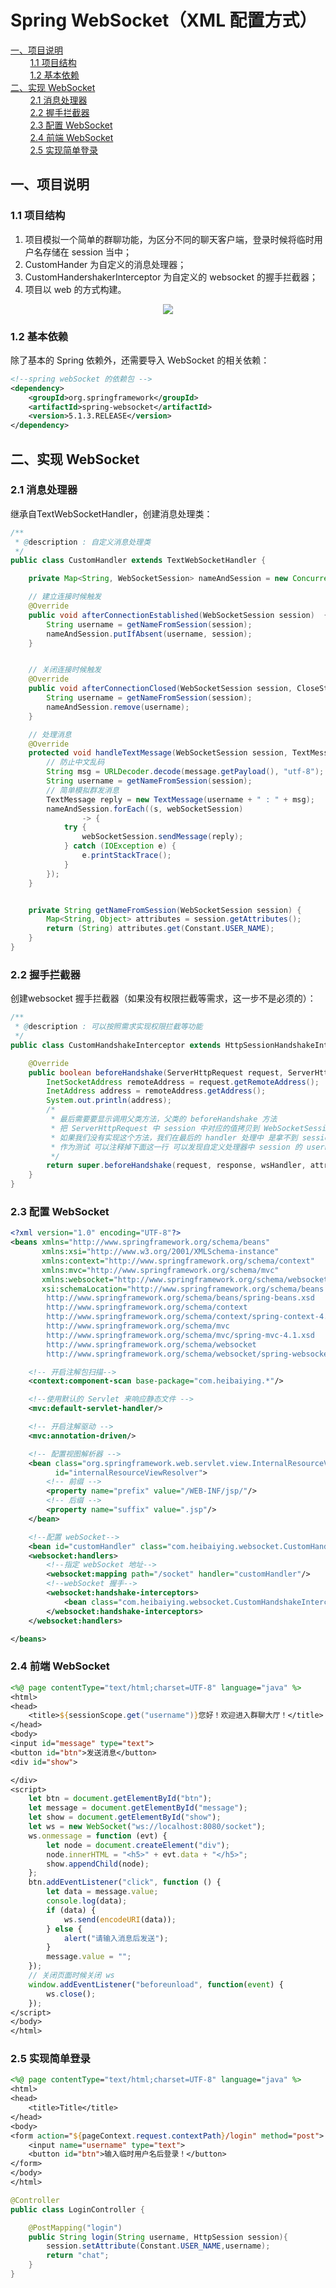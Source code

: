 # Spring WebSocket（XML 配置方式）

<nav>
<a href="#一项目说明">一、项目说明</a><br/>
&nbsp;&nbsp;&nbsp;&nbsp;&nbsp;&nbsp;&nbsp;&nbsp;<a href="#11-项目结构">1.1 项目结构</a><br/>
&nbsp;&nbsp;&nbsp;&nbsp;&nbsp;&nbsp;&nbsp;&nbsp;<a href="#12-基本依赖">1.2 基本依赖</a><br/>
<a href="#二实现-WebSocket">二、实现 WebSocket</a><br/>
&nbsp;&nbsp;&nbsp;&nbsp;&nbsp;&nbsp;&nbsp;&nbsp;<a href="#21-消息处理器">2.1 消息处理器</a><br/>
&nbsp;&nbsp;&nbsp;&nbsp;&nbsp;&nbsp;&nbsp;&nbsp;<a href="#22--握手拦截器">2.2  握手拦截器</a><br/>
&nbsp;&nbsp;&nbsp;&nbsp;&nbsp;&nbsp;&nbsp;&nbsp;<a href="#23-配置-WebSocket">2.3 配置 WebSocket</a><br/>
&nbsp;&nbsp;&nbsp;&nbsp;&nbsp;&nbsp;&nbsp;&nbsp;<a href="#24-前端-WebSocket">2.4 前端 WebSocket</a><br/>
&nbsp;&nbsp;&nbsp;&nbsp;&nbsp;&nbsp;&nbsp;&nbsp;<a href="#25-实现简单登录">2.5 实现简单登录</a><br/>
</nav>

## 一、项目说明

### 1.1 项目结构

1. 项目模拟一个简单的群聊功能，为区分不同的聊天客户端，登录时候将临时用户名存储在 session 当中；
2. CustomHander 为自定义的消息处理器；
3. CustomHandershakerInterceptor 为自定义的 websocket 的握手拦截器；
4. 项目以 web 的方式构建。

<div align="center"> <img src="https://gitee.com/heibaiying/spring-samples-for-all/raw/master/pictures/spring-websocket.png"/> </div>


### 1.2 基本依赖

除了基本的 Spring 依赖外，还需要导入 WebSocket 的相关依赖：

```xml
<!--spring webSocket 的依赖包 -->
<dependency>
    <groupId>org.springframework</groupId>
    <artifactId>spring-websocket</artifactId>
    <version>5.1.3.RELEASE</version>
</dependency>
```



## 二、实现 WebSocket

### 2.1 消息处理器

继承自TextWebSocketHandler，创建消息处理类：

```java
/**
 * @description : 自定义消息处理类
 */
public class CustomHandler extends TextWebSocketHandler {

    private Map<String, WebSocketSession> nameAndSession = new ConcurrentHashMap<>();

    // 建立连接时候触发
    @Override
    public void afterConnectionEstablished(WebSocketSession session)  {
        String username = getNameFromSession(session);
        nameAndSession.putIfAbsent(username, session);
    }


    // 关闭连接时候触发
    @Override
    public void afterConnectionClosed(WebSocketSession session, CloseStatus status) {
        String username = getNameFromSession(session);
        nameAndSession.remove(username);
    }

    // 处理消息
    @Override
    protected void handleTextMessage(WebSocketSession session, TextMessage message) throws Exception {
        // 防止中文乱码
        String msg = URLDecoder.decode(message.getPayload(), "utf-8");
        String username = getNameFromSession(session);
        // 简单模拟群发消息
        TextMessage reply = new TextMessage(username + " : " + msg);
        nameAndSession.forEach((s, webSocketSession)
                -> {
            try {
                webSocketSession.sendMessage(reply);
            } catch (IOException e) {
                e.printStackTrace();
            }
        });
    }


    private String getNameFromSession(WebSocketSession session) {
        Map<String, Object> attributes = session.getAttributes();
        return (String) attributes.get(Constant.USER_NAME);
    }
}

```

### 2.2  握手拦截器

创建websocket 握手拦截器（如果没有权限拦截等需求，这一步不是必须的）：

```java
/**
 * @description : 可以按照需求实现权限拦截等功能
 */
public class CustomHandshakeInterceptor extends HttpSessionHandshakeInterceptor {

    @Override
    public boolean beforeHandshake(ServerHttpRequest request, ServerHttpResponse response, WebSocketHandler wsHandler, Map<String, Object> attributes) throws Exception {
        InetSocketAddress remoteAddress = request.getRemoteAddress();
        InetAddress address = remoteAddress.getAddress();
        System.out.println(address);
        /*
         * 最后需要要显示调用父类方法，父类的 beforeHandshake 方法
         * 把 ServerHttpRequest 中 session 中对应的值拷贝到 WebSocketSession 中。
         * 如果我们没有实现这个方法，我们在最后的 handler 处理中 是拿不到 session 中的值
         * 作为测试 可以注释掉下面这一行 可以发现自定义处理器中 session 的 username 总是为空
         */
        return super.beforeHandshake(request, response, wsHandler, attributes);
    }
}
```

### 2.3 配置 WebSocket

```xml
<?xml version="1.0" encoding="UTF-8"?>
<beans xmlns="http://www.springframework.org/schema/beans"
       xmlns:xsi="http://www.w3.org/2001/XMLSchema-instance"
       xmlns:context="http://www.springframework.org/schema/context"
       xmlns:mvc="http://www.springframework.org/schema/mvc"
       xmlns:websocket="http://www.springframework.org/schema/websocket"
       xsi:schemaLocation="http://www.springframework.org/schema/beans
        http://www.springframework.org/schema/beans/spring-beans.xsd
        http://www.springframework.org/schema/context
        http://www.springframework.org/schema/context/spring-context-4.1.xsd
        http://www.springframework.org/schema/mvc
        http://www.springframework.org/schema/mvc/spring-mvc-4.1.xsd
        http://www.springframework.org/schema/websocket
        http://www.springframework.org/schema/websocket/spring-websocket.xsd">

    <!-- 开启注解包扫描-->
    <context:component-scan base-package="com.heibaiying.*"/>

    <!--使用默认的 Servlet 来响应静态文件 -->
    <mvc:default-servlet-handler/>

    <!-- 开启注解驱动 -->
    <mvc:annotation-driven/>

    <!-- 配置视图解析器 -->
    <bean class="org.springframework.web.servlet.view.InternalResourceViewResolver"
          id="internalResourceViewResolver">
        <!-- 前缀 -->
        <property name="prefix" value="/WEB-INF/jsp/"/>
        <!-- 后缀 -->
        <property name="suffix" value=".jsp"/>
    </bean>

    <!--配置 webSocket-->
    <bean id="customHandler" class="com.heibaiying.websocket.CustomHandler"/>
    <websocket:handlers>
        <!--指定 webSocket 地址-->
        <websocket:mapping path="/socket" handler="customHandler"/>
        <!--webSocket 握手-->
        <websocket:handshake-interceptors>
            <bean class="com.heibaiying.websocket.CustomHandshakeInterceptor"/>
        </websocket:handshake-interceptors>
    </websocket:handlers>

</beans>
```

### 2.4 前端 WebSocket

```jsp
<%@ page contentType="text/html;charset=UTF-8" language="java" %>
<html>
<head>
    <title>${sessionScope.get("username")}您好！欢迎进入群聊大厅！</title>
</head>
<body>
<input id="message" type="text">
<button id="btn">发送消息</button>
<div id="show">

</div>
<script>
    let btn = document.getElementById("btn");
    let message = document.getElementById("message");
    let show = document.getElementById("show");
    let ws = new WebSocket("ws://localhost:8080/socket");
    ws.onmessage = function (evt) {
        let node = document.createElement("div");
        node.innerHTML = "<h5>" + evt.data + "</h5>";
        show.appendChild(node);
    };
    btn.addEventListener("click", function () {
        let data = message.value;
        console.log(data);
        if (data) {
            ws.send(encodeURI(data));
        } else {
            alert("请输入消息后发送");
        }
        message.value = "";
    });
    // 关闭页面时候关闭 ws
    window.addEventListener("beforeunload", function(event) {
        ws.close();
    });
</script>
</body>
</html>

```

### 2.5 实现简单登录

```JSP
<%@ page contentType="text/html;charset=UTF-8" language="java" %>
<html>
<head>
    <title>Title</title>
</head>
<body>
<form action="${pageContext.request.contextPath}/login" method="post">
    <input name="username" type="text">
    <button id="btn">输入临时用户名后登录！</button>
</form>
</body>
</html>
```

```java
@Controller
public class LoginController {

    @PostMapping("login")
    public String login(String username, HttpSession session){
        session.setAttribute(Constant.USER_NAME,username);
        return "chat";
    }
}
```

